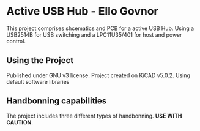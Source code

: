 # Active USB Hub - Ello Govnor

This project comprises shcematics and PCB for a active USB Hub. Using a USB2514B for USB switching and a LPC11U35/401 for host and power control.

## Using the Project

Published under GNU v3 license. Project created on KiCAD v5.0.2. Using default software libraries

## Handbonning capabilities

The project includes three different types of handbonning. **USE WITH CAUTION**.
